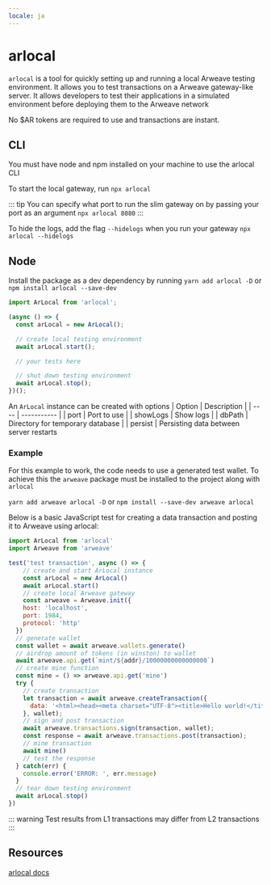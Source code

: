 ```yaml
---
locale: ja
---
```

# arlocal
`arlocal` is a tool for quickly setting up and running a local Arweave testing environment. It allows you to test transactions on a Arweave gateway-like server. It allows developers to test their applications in a simulated environment before deploying them to the Arweave network

No $AR tokens are required to use and transactions are instant.

## CLI
You must have node and npm installed on your machine to use the arlocal CLI

To start the local gateway, run `npx arlocal`

::: tip
You can specify what port to run the slim gateway on by passing your port as an argument
`npx arlocal 8080`
:::

To hide the logs, add the flag `--hidelogs` when you run your gateway
`npx arlocal --hidelogs`
## Node 
Install the package as a dev dependency by running
`yarn add arlocal -D` or `npm install arlocal --save-dev`

```js
import ArLocal from 'arlocal';

(async () => {
  const arLocal = new ArLocal();

  // create local testing environment
  await arLocal.start();

  // your tests here

  // shut down testing environment
  await arLocal.stop();
})();
```

An `ArLocal` instance can be created with options
| Option | Description |
| ---- | ----------- |
| port | Port to use |
| showLogs | Show logs |
| dbPath | Directory for temporary database  |
| persist | Persisting data between server restarts

### Example
For this example to work, the code needs to use a generated test wallet. To achieve this the `arweave` package must be installed to the project along with `arlocal`

`yarn add arweave arlocal -D` or `npm install --save-dev arweave arlocal`

Below is a basic JavaScript test for creating a data transaction and posting it to Arweave using arlocal:

```js
import ArLocal from 'arlocal'
import Arweave from 'arweave'

test('test transaction', async () => {
    // create and start ArLocal instance
    const arLocal = new ArLocal()
    await arLocal.start()
    // create local Arweave gateway
    const arweave = Arweave.init({
    host: 'localhost',
    port: 1984,
    protocol: 'http'
  })
  // generate wallet
  const wallet = await arweave.wallets.generate()
  // airdrop amount of tokens (in winston) to wallet
  await arweave.api.get(`mint/${addr}/10000000000000000`)
  // create mine function
  const mine = () => arweave.api.get('mine')
  try {
    // create transaction
    let transaction = await arweave.createTransaction({
      data: '<html><head><meta charset="UTF-8"><title>Hello world!</title></head><body></body></html>'
    }, wallet);
    // sign and post transaction
    await arweave.transactions.sign(transaction, wallet);
    const response = await arweave.transactions.post(transaction);
    // mine transaction
    await mine()
    // test the response
  } catch(err) {
    console.error('ERROR: ', err.message)
  }
  // tear down testing environment
  await arLocal.stop()
})
```

::: warning
Test results from L1 transactions may differ from L2 transactions
:::

## Resources
[arlocal docs](https://github.com/textury/arlocal)